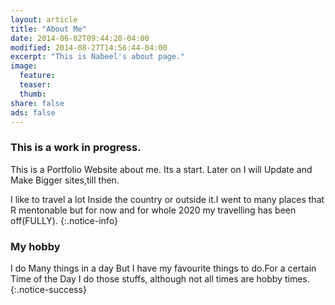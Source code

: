 ```yaml
---
layout: article
title: "About Me"
date: 2014-06-02T09:44:20-04:00
modified: 2014-08-27T14:56:44-04:00
excerpt: "This is Nabeel's about page."
image:
  feature:
  teaser:
  thumb:
share: false
ads: false
---
```


### This is a work in progress.

This is a Portfolio Website about me. Its a start. Later on I will Update and Make Bigger sites,till then.

I like to travel a lot Inside the country or outside it.I went to many places that R mentonable but for now and for whole 2020 my travelling has been off(FULLY).
{:.notice-info}

### My hobby

I do Many things in a day But I have my favourite things to do.For a certain Time of the Day I do those stuffs, although not all times are hobby times.
{:.notice-success}

